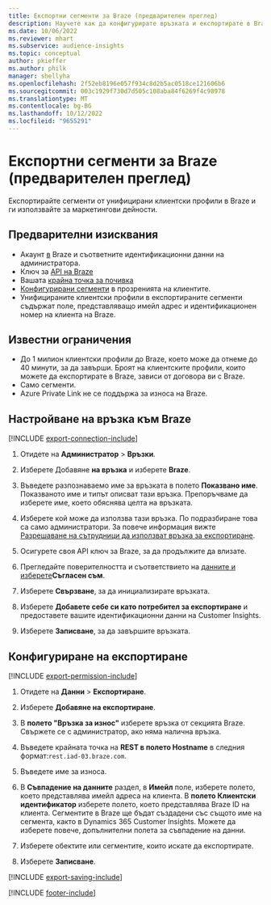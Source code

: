 ```yaml
---
title: Експортни сегменти за Braze (предварителен преглед)
description: Научете как да конфигурирате връзката и експортирате в Braze.
ms.date: 10/06/2022
ms.reviewer: mhart
ms.subservice: audience-insights
ms.topic: conceptual
author: pkieffer
ms.author: philk
manager: shellyha
ms.openlocfilehash: 2f52eb8196e057f934c8d2b5ac0518ce121606b6
ms.sourcegitcommit: 003c1929f730d7d505c108aba84f6269f4c98978
ms.translationtype: MT
ms.contentlocale: bg-BG
ms.lasthandoff: 10/12/2022
ms.locfileid: "9655291"
---
```

# <a name="export-segments-to-braze-preview"></a>Експортни сегменти за Braze (предварителен преглед)

Експортирайте сегменти от унифицирани клиентски профили в Braze и ги използвайте за маркетингови дейности.

## <a name="prerequisites"></a>Предварителни изисквания

- Акаунт [в](https://www.braze.com/) Braze и съответните идентификационни данни на администратора.
- Ключ за [API на Braze](https://www.braze.com/docs/api/basics/)
- Вашата [крайна точка за почивка](https://www.braze.com/docs/api/basics/#api-definitions) 
- [Конфигурирани сегменти](segments.md) в прозренията на клиентите.
- Унифицираните клиентски профили в експортираните сегменти съдържат поле, представляващо имейл адрес и идентификационен номер на клиента на Braze.

## <a name="known-limitations"></a>Известни ограничения

- До 1 милион клиентски профили до Braze, което може да отнеме до 40 минути, за да завърши. Броят на клиентските профили, които можете да експортирате в Braze, зависи от договора ви с Braze.
- Само сегменти.
- Azure Private Link не се поддържа за износа на Braze.

## <a name="set-up-connection-to-braze"></a>Настройване на връзка към Braze

[!INCLUDE [export-connection-include](includes/export-connection-admn.md)]

1. Отидете на **Администратор** > **Връзки**.

1. Изберете Добавяне **на връзка** и изберете **Braze**.

1. Въведете разпознаваемо име за връзката в полето **Показвано име**. Показваното име и типът описват тази връзка. Препоръчваме да изберете име, което обяснява целта на връзката.

1. Изберете кой може да използва тази връзка. По подразбиране това са само администратори. За повече информация вижте [Разрешаване на сътрудници да използват връзка за експортиране](connections.md#allow-contributors-to-use-a-connection-for-exports).

1. Осигурете своя API ключ за Braze, за да продължите да влизате.

1. Прегледайте поверителността и съответствието на [данните и изберете](connections.md#data-privacy-and-compliance)**Съгласен съм**.

1. Изберете **Свързване**, за да инициализирате връзката.

1. Изберете **Добавете себе си като потребител за експортиране** и предоставете вашите идентификационни данни на Customer Insights.

1. Изберете **Записване**, за да завършите връзката.

## <a name="configure-an-export"></a>Конфигуриране на експортиране

[!INCLUDE [export-permission-include](includes/export-permission.md)]

1. Отидете на **Данни** > **Експортиране**.

1. Изберете **Добавяне на експортиране**.

1. В **полето "Връзка за износ"** изберете връзка от секцията Braze. Свържете се с администратор, ако няма налична връзка.

1. Въведете крайната точка на **REST в полето Hostname** в следния формат:`rest.iad-03.braze.com`.

1. Въведете име за износа.

1. В **Съвпадение на данните** раздел, в **Имейл** поле, изберете полето, което представлява имейл адреса на клиента. В **полето Клиентски идентификатор** изберете полето, което представлява Braze ID на клиента. Сегментите в Braze ще бъдат създадени със същото име на сегмента, както в Dynamics 365 Customer Insights. Можете да изберете повече, допълнителни полета за съвпадение на данни.

1. Изберете обектите или сегментите, които искате да експортирате.

1. Изберете **Записване**.

[!INCLUDE [export-saving-include](includes/export-saving.md)]

[!INCLUDE [footer-include](includes/footer-banner.md)]
